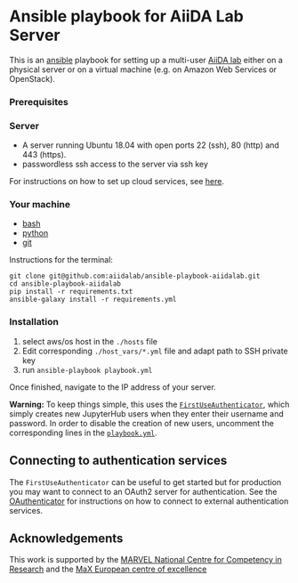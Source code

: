 # Ansible playbook for AiiDA Lab Server

This is an [ansible](https://www.ansible.com/overview/how-ansible-works) playbook for setting up a multi-user [AiiDA lab](https://aiidalab.materialscloud.org) 
either on a physical server or on a virtual machine (e.g. on Amazon Web Services or OpenStack).

### Prerequisites

### Server

- A server running Ubuntu 18.04 with open ports 22 (ssh), 80 (http) and 443 (https).
- passwordless ssh access to the server via ssh key

For instructions on how to set up cloud services, see [here](https://tljh.jupyter.org/en/latest/index.html).

### Your machine

- [bash](https://www.gnu.org/software/bash/)
- [python](https://www.python.org/)
- [git](https://git-scm.com/)

Instructions for the terminal:
```
git clone git@github.com:aiidalab/ansible-playbook-aiidalab.git
cd ansible-playbook-aiidalab
pip install -r requirements.txt
ansible-galaxy install -r requirements.yml
```

### Installation

1. select aws/os host in the `./hosts` file
1. Edit corresponding `./host_vars/*.yml` file and adapt path to SSH private key
1. run `ansible-playbook playbook.yml`

Once finished, navigate to the IP address of your server.

**Warning:** To keep things simple, this uses the [`FirstUseAuthenticator`](https://github.com/jupyterhub/firstuseauthenticator), which simply creates new JupyterHub users when they enter their username and password.
In order to disable the creation of new users, uncomment the corresponding lines in the [`playbook.yml`](playbook.yml).

## Connecting to authentication services

The `FirstUseAuthenticator` can be useful to get started but for production you may want to connect to an OAuth2 server for authentication.
See the [OAuthenticator](https://github.com/jupyterhub/oauthenticator) for instructions on how to connect to external authentication services.

## Acknowledgements

This work is supported by the [MARVEL National Centre for Competency in Research](http://nccr-marvel.ch) 
and the [MaX European centre of excellence](http://www.max-centre.eu/)
